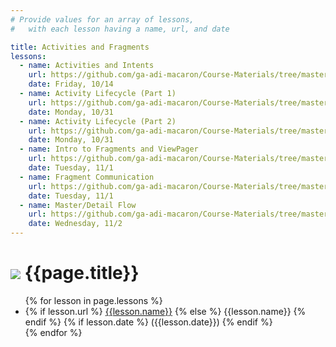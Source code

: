 ```yaml
---
# Provide values for an array of lessons,
#   with each lesson having a name, url, and date

title: Activities and Fragments
lessons:
  - name: Activities and Intents
    url: https://github.com/ga-adi-macaron/Course-Materials/tree/master/lessons/activities-and-fragments/activities-and-intents-lesson
    date: Friday, 10/14
  - name: Activity Lifecycle (Part 1)
    url: https://github.com/ga-adi-macaron/Course-Materials/tree/master/lessons/activities-and-fragments/activity-life-cycle-1-lesson
    date: Monday, 10/31
  - name: Activity Lifecycle (Part 2)
    url: https://github.com/ga-adi-macaron/Course-Materials/tree/master/lessons/activities-and-fragments/activity-life-cycle-2-lesson
    date: Monday, 10/31
  - name: Intro to Fragments and ViewPager
    url: https://github.com/ga-adi-macaron/Course-Materials/tree/master/lessons/activities-and-fragments/fragments-1-lesson
    date: Tuesday, 11/1
  - name: Fragment Communication
    url: https://github.com/ga-adi-macaron/Course-Materials/tree/master/lessons/activities-and-fragments/fragments-2-lesson
    date: Tuesday, 11/1
  - name: Master/Detail Flow
    url: https://github.com/ga-adi-macaron/Course-Materials/tree/master/lessons/activities-and-fragments/master-detail-flow
    date: Wednesday, 11/2
---
```


# ![](https://ga-dash.s3.amazonaws.com/production/assets/logo-9f88ae6c9c3871690e33280fcf557f33.png) {{page.title}}

<ul>
  {% for lesson in page.lessons %}
  <li>
    {% if lesson.url %}
      <a href="{{lesson.url}}">{{lesson.name}}</a>
    {% else %}
      {{lesson.name}}
    {% endif %}
    {% if lesson.date %}
      ({{lesson.date}})
    {% endif %}
  </li>
  {% endfor %}
</ul>
